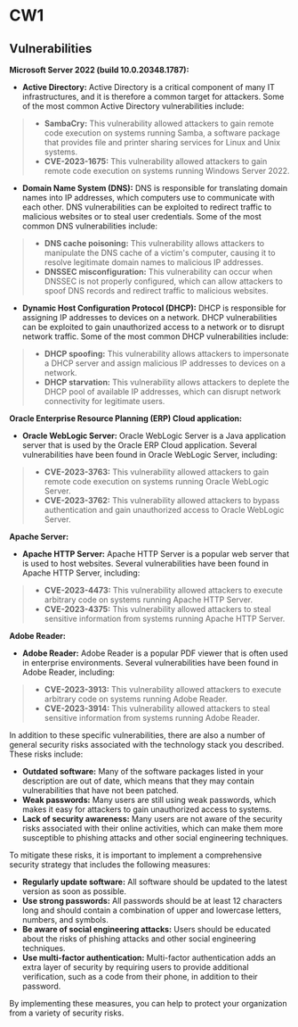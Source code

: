 # CW1

## Vulnerabilities 

**Microsoft Server 2022 (build 10.0.20348.1787):**

- **Active Directory:** Active Directory is a critical component of many IT infrastructures, and it is therefore a common target for attackers. Some of the most common Active Directory vulnerabilities include:

> - **SambaCry:** This vulnerability allowed attackers to gain remote code execution on systems running Samba, a software package that provides file and printer sharing services for Linux and Unix systems.
> - **CVE-2023-1675:** This vulnerability allowed attackers to gain remote code execution on systems running Windows Server 2022.

- **Domain Name System (DNS):** DNS is responsible for translating domain names into IP addresses, which computers use to communicate with each other. DNS vulnerabilities can be exploited to redirect traffic to malicious websites or to steal user credentials. Some of the most common DNS vulnerabilities include:

> - **DNS cache poisoning:** This vulnerability allows attackers to manipulate the DNS cache of a victim's computer, causing it to resolve legitimate domain names to malicious IP addresses.
> - **DNSSEC misconfiguration:** This vulnerability can occur when DNSSEC is not properly configured, which can allow attackers to spoof DNS records and redirect traffic to malicious websites.

- **Dynamic Host Configuration Protocol (DHCP):** DHCP is responsible for assigning IP addresses to devices on a network. DHCP vulnerabilities can be exploited to gain unauthorized access to a network or to disrupt network traffic. Some of the most common DHCP vulnerabilities include:

> - **DHCP spoofing:** This vulnerability allows attackers to impersonate a DHCP server and assign malicious IP addresses to devices on a network.
> - **DHCP starvation:** This vulnerability allows attackers to deplete the DHCP pool of available IP addresses, which can disrupt network connectivity for legitimate users.

**Oracle Enterprise Resource Planning (ERP) Cloud application:**

- **Oracle WebLogic Server:** Oracle WebLogic Server is a Java application server that is used by the Oracle ERP Cloud application. Several vulnerabilities have been found in Oracle WebLogic Server, including:

> - **CVE-2023-3763:** This vulnerability allowed attackers to gain remote code execution on systems running Oracle WebLogic Server.
> - **CVE-2023-3762:** This vulnerability allowed attackers to bypass authentication and gain unauthorized access to Oracle WebLogic Server.

**Apache Server:**

- **Apache HTTP Server:** Apache HTTP Server is a popular web server that is used to host websites. Several vulnerabilities have been found in Apache HTTP Server, including:

> - **CVE-2023-4473:** This vulnerability allowed attackers to execute arbitrary code on systems running Apache HTTP Server.
> - **CVE-2023-4375:** This vulnerability allowed attackers to steal sensitive information from systems running Apache HTTP Server.

**Adobe Reader:**

- **Adobe Reader:** Adobe Reader is a popular PDF viewer that is often used in enterprise environments. Several vulnerabilities have been found in Adobe Reader, including:

> - **CVE-2023-3913:** This vulnerability allowed attackers to execute arbitrary code on systems running Adobe Reader.
> - **CVE-2023-3914:** This vulnerability allowed attackers to steal sensitive information from systems running Adobe Reader.

In addition to these specific vulnerabilities, there are also a number of general security risks associated with the technology stack you described. These risks include:

- **Outdated software:** Many of the software packages listed in your description are out of date, which means that they may contain vulnerabilities that have not been patched.
- **Weak passwords:** Many users are still using weak passwords, which makes it easy for attackers to gain unauthorized access to systems.
- **Lack of security awareness:** Many users are not aware of the security risks associated with their online activities, which can make them more susceptible to phishing attacks and other social engineering techniques.

To mitigate these risks, it is important to implement a comprehensive security strategy that includes the following measures:

- **Regularly update software:** All software should be updated to the latest version as soon as possible.
- **Use strong passwords:** All passwords should be at least 12 characters long and should contain a combination of upper and lowercase letters, numbers, and symbols.
- **Be aware of social engineering attacks:** Users should be educated about the risks of phishing attacks and other social engineering techniques.
- **Use multi-factor authentication:** Multi-factor authentication adds an extra layer of security by requiring users to provide additional verification, such as a code from their phone, in addition to their password.

By implementing these measures, you can help to protect your organization from a variety of security risks.
